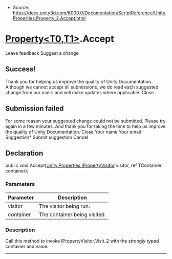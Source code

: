 * Source: https://docs.unity3d.com/6000.0/Documentation/ScriptReference/Unity.Properties.Property_2.Accept.html

#  [Property<T0,T1>](https://docs.unity3d.com/6000.0/Documentation/ScriptReference/Unity.Properties.Property_2.html).Accept
Leave feedback
Suggest a change
## Success!
Thank you for helping us improve the quality of Unity Documentation. Although we cannot accept all submissions, we do read each suggested change from our users and will make updates where applicable.
Close
## Submission failed
For some reason your suggested change could not be submitted. Please <a>try again</a> in a few minutes. And thank you for taking the time to help us improve the quality of Unity Documentation.
Close
Your name Your email Suggestion* Submit suggestion
Cancel
## Declaration
public void Accept([Unity.Properties.IPropertyVisitor](https://docs.unity3d.com/6000.0/Documentation/ScriptReference/Unity.Properties.IPropertyVisitor.html) visitor, ref TContainer container); 
### Parameters
Parameter | Description  
---|---  
visitor | The visitor being run.  
container | The container being visited.  
### Description
Call this method to invoke IPropertyVisitor.Visit_2 with the strongly typed container and value. 
* * *
